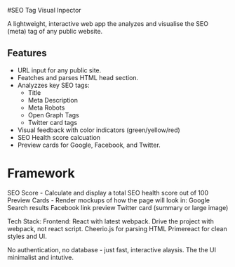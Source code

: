 #SEO Tag Visual Inpector

A lightweight, interactive web app the analyzes and visualise the SEO (meta) tag of any public website.

## Features

- URL input for any public site.
- Featches and parses HTML head section.
- Analyzzes key SEO tags:
  - Title
  - Meta Description
  - Meta Robots
  - Open Graph Tags
  - Twitter card tags
- Visual feedback with color indicators (green/yellow/red)
- SEO Health score calcuation
- Preview cards for Google, Facebook, and Twitter.

# Framework

SEO Score - Calculate and display a total SEO health score out of 100
Preview Cards - Render mockups of how the page will look in:
Google Search results
Facebook link preview
Twitter card (summary or large image)

Tech Stack:
Frontend:  React with latest webpack. 
           Drive the project with webpack, not react script.
           Cheerio.js for parsing HTML
           Primereact for clean styles and UI.

No authentication, no database - just fast, interactive alaysis.  The the UI minimalist and intutive.
